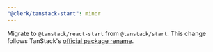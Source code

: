 ```yaml
---
"@clerk/tanstack-start": minor
---
```


Migrate to `@tanstack/react-start` from `@tanstack/start`. This change follows TanStack's [official package rename](https://github.com/TanStack/router/discussions/2863#discussioncomment-12318045).
